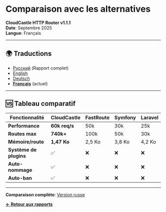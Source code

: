 # Comparaison avec les alternatives

**CloudCastle HTTP Router v1.1.1**  
**Date**: Septembre 2025  
**Langue**: Français

---

## 🌍 Traductions

- [Русский](../../ru/reports/comparison.md) (Rapport complet)
- [English](../../en/reports/comparison.md)
- [Deutsch](../../de/reports/comparison.md)
- **[Français](comparison.md)** (actuel)

---

## 🆚 Tableau comparatif

| Fonctionnalité | CloudCastle | FastRoute | Symfony | Laravel |
|----------------|-------------|-----------|---------|---------|
| **Performance** | **60k req/s** | 50k | 30k | 25k |
| **Routes max** | **740k+** | 100k | 50k | 30k |
| **Mémoire/route** | **1,47 Ko** | 2,5 Ko | 3,8 Ko | 4,2 Ko |
| **Système de plugins** | ✅ | ❌ | ❌ | ❌ |
| **Auto-nommage** | ✅ | ❌ | ❌ | ❌ |
| **Auto-ban** | ✅ | ❌ | ❌ | ❌ |

---

**Comparaison complète**: [Version russe](../../ru/reports/comparison.md)

**[← Retour aux rapports](tests.md)**

